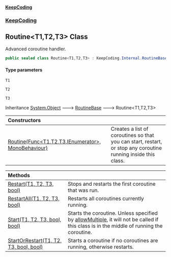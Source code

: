#### [KeepCoding](index.md 'index')
### [KeepCoding](KeepCoding.md 'KeepCoding')
## Routine&lt;T1,T2,T3&gt; Class
Advanced coroutine handler.   
```csharp
public sealed class Routine<T1,T2,T3> : KeepCoding.Internal.RoutineBase
```
#### Type parameters
<a name='KeepCoding.Routine.T1.T2.T3..T1'></a>
`T1`  
  
<a name='KeepCoding.Routine.T1.T2.T3..T2'></a>
`T2`  
  
<a name='KeepCoding.Routine.T1.T2.T3..T3'></a>
`T3`  
  

Inheritance [System.Object](https://docs.microsoft.com/en-us/dotnet/api/System.Object 'System.Object') &#129106; [RoutineBase](RoutineBase.md 'KeepCoding.Internal.RoutineBase') &#129106; Routine&lt;T1,T2,T3&gt;  

| Constructors | |
| :--- | :--- |
| [Routine(Func&lt;T1,T2,T3,IEnumerator&gt;, MonoBehaviour)](Routine.T1.T2.T3...ctor.T+zWB0IIDKJECAK5L24EHg.md 'KeepCoding.Routine&lt;T1,T2,T3&gt;.Routine(System.Func&lt;T1,T2,T3,System.Collections.IEnumerator&gt;, MonoBehaviour)') | Creates a list of coroutines so that you can start, restart, or stop any coroutine running inside this class.<br/> |

| Methods | |
| :--- | :--- |
| [Restart(T1, T2, T3, bool)](Routine.T1.T2.T3..Restart.KuFGFtKSySAUIs4qPvoGtQ.md 'KeepCoding.Routine&lt;T1,T2,T3&gt;.Restart(T1, T2, T3, bool)') | Stops and restarts the first coroutine that was run.<br/> |
| [RestartAll(T1, T2, T3, bool)](Routine.T1.T2.T3..RestartAll.Xj5oIlvMAcGXAjotg9DW5Q.md 'KeepCoding.Routine&lt;T1,T2,T3&gt;.RestartAll(T1, T2, T3, bool)') | Restarts all coroutines currently running.<br/> |
| [Start(T1, T2, T3, bool, bool)](Routine.T1.T2.T3..Start.XDY7uU1hn0pvrY8x.2162g.md 'KeepCoding.Routine&lt;T1,T2,T3&gt;.Start(T1, T2, T3, bool, bool)') | Starts the coroutine. Unless specified by [allowMultiple](Routine.T1.T2.T3..Start.XDY7uU1hn0pvrY8x.2162g.md#KeepCoding.Routine.T1.T2.T3..Start(T1.T2.T3.bool.bool).allowMultiple 'KeepCoding.Routine&lt;T1,T2,T3&gt;.Start(T1, T2, T3, bool, bool).allowMultiple'), it will not be called if this class is in the middle of running the coroutine.<br/> |
| [StartOrRestart(T1, T2, T3, bool, bool)](Routine.T1.T2.T3..StartOrRestart.hex+kTD2hWFqBeOGSt.vfg.md 'KeepCoding.Routine&lt;T1,T2,T3&gt;.StartOrRestart(T1, T2, T3, bool, bool)') | Starts a coroutine if no coroutines are running, otherwise restarts.<br/> |
